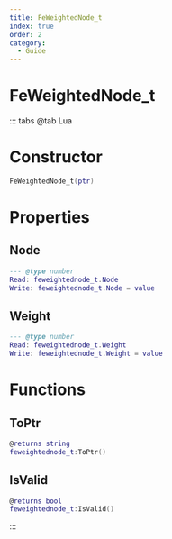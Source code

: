 ```yaml
---
title: FeWeightedNode_t
index: true
order: 2
category:
  - Guide
---
```


# FeWeightedNode_t

::: tabs
@tab Lua
# Constructor
```lua
FeWeightedNode_t(ptr)
```
# Properties
## Node 
```lua
--- @type number
Read: feweightednode_t.Node
Write: feweightednode_t.Node = value
```
## Weight 
```lua
--- @type number
Read: feweightednode_t.Weight
Write: feweightednode_t.Weight = value
```
# Functions
## ToPtr
```lua
@returns string
feweightednode_t:ToPtr()
```
## IsValid
```lua
@returns bool
feweightednode_t:IsValid()
```

:::